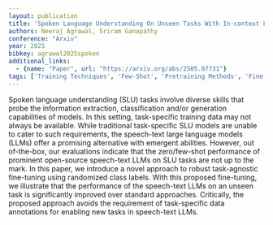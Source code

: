 ```yaml
---
layout: publication
title: 'Spoken Language Understanding On Unseen Tasks With In-context Learning'
authors: Neeraj Agrawal, Sriram Ganapathy
conference: "Arxiv"
year: 2025
bibkey: agrawal2025spoken
additional_links:
  - {name: "Paper", url: "https://arxiv.org/abs/2505.07731"}
tags: ['Training Techniques', 'Few-Shot', 'Pretraining Methods', 'Fine-Tuning', 'Prompting', 'In-Context Learning']
---
```

Spoken language understanding (SLU) tasks involve diverse skills that probe the information extraction, classification and/or generation capabilities of models. In this setting, task-specific training data may not always be available. While traditional task-specific SLU models are unable to cater to such requirements, the speech-text large language models (LLMs) offer a promising alternative with emergent abilities. However, out of-the-box, our evaluations indicate that the zero/few-shot performance of prominent open-source speech-text LLMs on SLU tasks are not up to the mark. In this paper, we introduce a novel approach to robust task-agnostic fine-tuning using randomized class labels. With this proposed fine-tuning, we illustrate that the performance of the speech-text LLMs on an unseen task is significantly improved over standard approaches. Critically, the proposed approach avoids the requirement of task-specific data annotations for enabling new tasks in speech-text LLMs.
